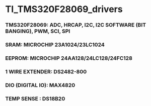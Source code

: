 # TI_TMS320F28069_drivers

### TMS320F28069: ADC, HRCAP, I2C, I2C SOFTWARE (BIT BANGING), PWM, SCI, SPI
### SRAM: MICROCHIP 23A1024/23LC1024
### EEPROM: MICROCHIP 24AA128/24LC128/24FC128
### 1 WIRE EXTENDER: DS2482-800
### DIO (DIGITAL IO): MAX4820
### TEMP SENSE : DS18B20
